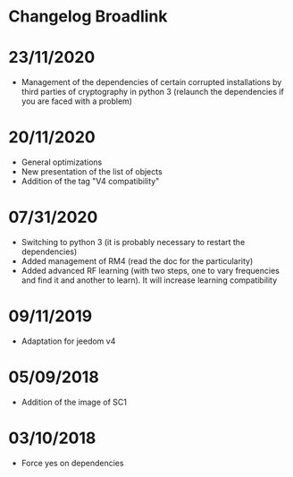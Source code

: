 # Changelog Broadlink

# 23/11/2020

- Management of the dependencies of certain corrupted installations by third parties of cryptography in python 3 (relaunch the dependencies if you are faced with a problem)

# 20/11/2020

- General optimizations
- New presentation of the list of objects
- Addition of the tag "V4 compatibility"

# 07/31/2020

- Switching to python 3 (it is probably necessary to restart the dependencies)
- Added management of RM4 (read the doc for the particularity)
- Added advanced RF learning (with two steps, one to vary frequencies and find it and another to learn). It will increase learning compatibility


# 09/11/2019

- Adaptation for jeedom v4

# 05/09/2018

- Addition of the image of SC1

# 03/10/2018

- Force yes on dependencies
